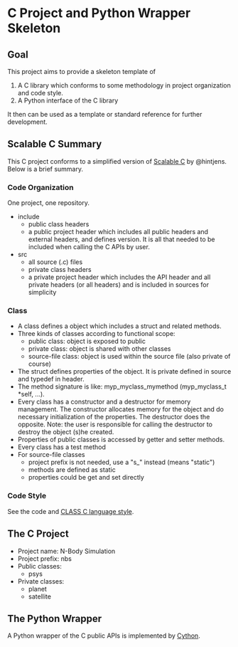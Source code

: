 # C Project and Python Wrapper Skeleton

## Goal

This project aims to provide a skeleton template of

1. A C library which conforms to some methodology in project organization and code style.
2. A Python interface of the C library

It then can be used as a template or standard reference for further development.

## Scalable C Summary

This C project conforms to a simplified version of [Scalable C](https://hintjens.gitbooks.io/scalable-c/) by @hintjens. Below is a brief summary.

### Code Organization

One project, one repository.

- include
    - public class headers
    - a public project header which includes all public headers and external headers, and defines version. It is all that needed to be included when calling the C APIs by user.
- src
    - all source (.c) files
    - private class headers
    - a private project header which includes the API header and all private headers (or all headers) and is included in sources for simplicity

### Class

- A class defines a object which includes a struct and related methods.
- Three kinds of classes according to functional scope:
    - public class: object is exposed to public
    - private class: object is shared with other classes
    - source-file class: object is used within the source file (also private of course)
- The struct defines properties of the object. It is private defined in source and typedef in header.
- The method signature is like: myp_myclass_mymethod (myp_myclass_t *self, ...).
- Every class has a constructor and a destructor for memory management. The constructor allocates memory for the object and do necessary initialization of the properties. The destructor does the opposite. Note: the user is responsible for calling the destructor to destroy the object (s)he created.
- Properties of public classes is accessed by getter and setter methods.
- Every class has a test method
- For source-file classes
    - project prefix is not needed, use a "s_" instead (means "static")
    - methods are defined as static
    - properties could be get and set directly

### Code Style

See the code and [CLASS C language style](http://rfc.zeromq.org/spec:21).


## The C Project

- Project name: N-Body Simulation
- Project prefix: nbs
- Public classes:
    - psys
- Private classes:
    - planet
    - satellite


## The Python Wrapper

A Python wrapper of the C public APIs is implemented by [Cython](http://cython.org/).

